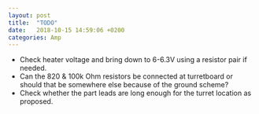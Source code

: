 ```yaml
---
layout: post
title:  "TODO"
date:   2018-10-15 14:59:06 +0200
categories: Amp
---
```


- Check heater voltage and bring down to 6-6.3V using a resistor pair if needed.
- Can the 820 & 100k Ohm resistors be connected at turretboard or should that be somewhere else because of the ground scheme?
- Check whether the part leads are long enough for the turret location as proposed.
